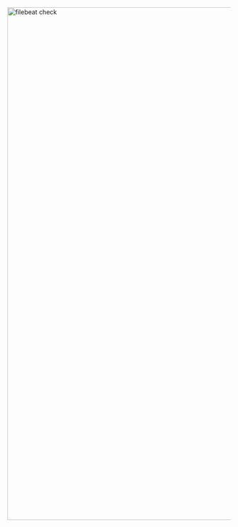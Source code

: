 <img width="1155" alt="filebeat check" src="https://user-images.githubusercontent.com/73140949/110804206-f0dc6380-824d-11eb-84a7-bbecbb7aa10b.png">
